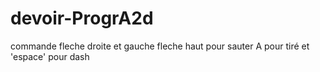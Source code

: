 # devoir-ProgrA2d
commande fleche droite et gauche fleche haut pour sauter A pour tiré et 'espace' pour dash
